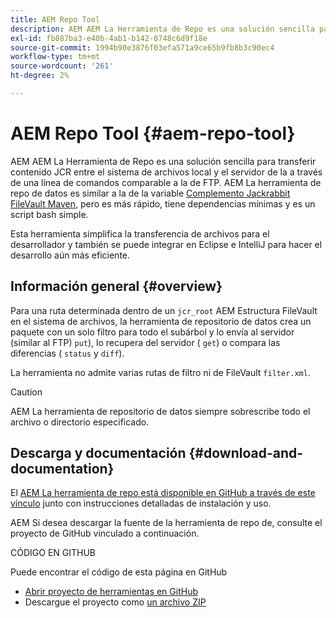 ```yaml
---
title: AEM Repo Tool
description: AEM AEM La Herramienta de Repo es una solución sencilla para transferir contenido JCR entre el sistema de archivos local y el servidor de la a través de una línea de comandos comparable a la de FTP.
exl-id: fb887ba3-e40b-4ab1-b142-0748c6d9f18e
source-git-commit: 1994b90e3876f03efa571a9ce65b9fb8b3c90ec4
workflow-type: tm+mt
source-wordcount: '261'
ht-degree: 2%

---
```


# AEM Repo Tool {#aem-repo-tool}

AEM AEM La Herramienta de Repo es una solución sencilla para transferir contenido JCR entre el sistema de archivos local y el servidor de la a través de una línea de comandos comparable a la de FTP. AEM La herramienta de repo de datos es similar a la de la variable [Complemento Jackrabbit FileVault Maven](https://jackrabbit.apache.org/filevault-package-maven-plugin), pero es más rápido, tiene dependencias mínimas y es un script bash simple.

Esta herramienta simplifica la transferencia de archivos para el desarrollador y también se puede integrar en Eclipse e IntelliJ para hacer el desarrollo aún más eficiente.

## Información general {#overview}

Para una ruta determinada dentro de un `jcr_root` AEM Estructura FileVault en el sistema de archivos, la herramienta de repositorio de datos crea un paquete con un solo filtro para todo el subárbol y lo envía al servidor (similar al FTP) `put`), lo recupera del servidor ( `get`) o compara las diferencias ( `status` y `diff`).

La herramienta no admite varias rutas de filtro ni de FileVault `filter.xml`.

>[!CAUTION]
>
>AEM La herramienta de repositorio de datos siempre sobrescribe todo el archivo o directorio especificado.

## Descarga y documentación {#download-and-documentation}

El [AEM La herramienta de repo está disponible en GitHub a través de este vínculo](https://github.com/Adobe-Marketing-Cloud/tools/tree/master/repo) junto con instrucciones detalladas de instalación y uso.

AEM Si desea descargar la fuente de la herramienta de repo de, consulte el proyecto de GitHub vinculado a continuación.

CÓDIGO EN GITHUB

Puede encontrar el código de esta página en GitHub

* [Abrir proyecto de herramientas en GitHub](https://github.com/Adobe-Marketing-Cloud/tools)
* Descargue el proyecto como [un archivo ZIP](https://github.com/Adobe-Marketing-Cloud/tools/archive/master.zip)
